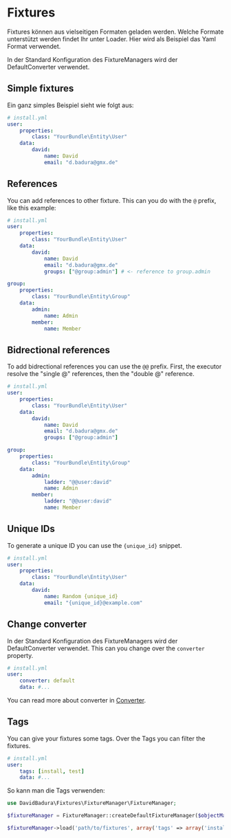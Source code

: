 Fixtures
========

Fixtures können aus vielseitigen Formaten geladen werden.
Welche Formate unterstützt werden findet Ihr unter Loader.
Hier wird als Beispiel das Yaml Format verwendet.

In der Standard Konfiguration des FixtureManagers wird der DefaultConverter verwendet.

Simple fixtures
---------------

Ein ganz simples Beispiel sieht wie folgt aus:

``` yaml
# install.yml
user:
    properties:
        class: "YourBundle\Entity\User"
    data:
        david:
            name: David
            email: "d.badura@gmx.de"
```

References
----------

You can add references to other fixture.
This can you do with the `@` prefix, like this example:

``` yaml
# install.yml
user:
    properties:
        class: "YourBundle\Entity\User"
    data:
        david:
            name: David
            email: "d.badura@gmx.de"
            groups: ["@group:admin"] # <- reference to group.admin

group:
    properties:
        class: "YourBundle\Entity\Group"
    data:
        admin:
            name: Admin
        member:
            name: Member
```

Bidrectional references
-----------------------

To add bidrectional references you can use the `@@` prefix.
First, the executor resolve the "single @" references, then the "double @" reference.

``` yaml
# install.yml
user:
    properties:
        class: "YourBundle\Entity\User"
    data:
        david:
            name: David
            email: "d.badura@gmx.de"
            groups: ["@group:admin"]

group:
    properties:
        class: "YourBundle\Entity\Group"
    data:
        admin:
            ladder: "@@user:david"
            name: Admin
        member:
            ladder: "@@user:david"
            name: Member
```

Unique IDs
----------

To generate a unique ID you can use the `{unique_id}` snippet.

``` yaml
# install.yml
user:
    properties:
        class: "YourBundle\Entity\User"
    data:
        david:
            name: Random {unique_id}
            email: "{unique_id}@example.com"
```

Change converter
----------------


In der Standard Konfiguration des FixtureManagers wird der DefaultConverter verwendet.
This can you change over the `converter` property.

``` yaml
# install.yml
user:
    converter: default
    data: #...
```

You can read more about converter in [Converter](converter.md).

Tags
----

You can give your fixtures some tags.
Over the Tags you can filter the fixtures.

``` yaml
# install.yml
user:
    tags: [install, test]
    data: #...
```

So kann man die Tags verwenden:

``` php
use DavidBadura\Fixtures\FixtureManager\FixtureManager;

$fixtureManager = FixtureManager::createDefaultFixtureManager($objectManager);

$fixtureManager->load('path/to/fixtures', array('tags' => array('install')));
```
